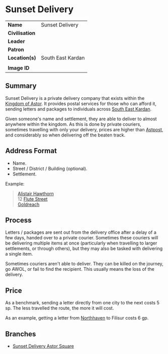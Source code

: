 # Sunset Delivery

|||
| --- | --- |
| **Name** | Sunset Delivery | organisation.2
| **Civilisation** | |
| **Leader** | |
| **Patron** | |
| **Location(s)** | South East Kardan |
|||
| **Image ID** | |

## Summary

Sunset Delivery is a private delivery company that exists within the [Kingdom of Astor](../civilisations/kingdom-of-astor/kingdom-of-astor.md). It provides postal services for those who can afford it, sending letters and packages to individuals across [South East Kardan](../places/regions/south-east-kardan.md).

Given someone's name and settlement, they are able to deliver to almost anywhere within the kingdom. As this is done by private couriers, sometimes travelling with only your delivery, prices are higher than [Astpost](astpost.md), and considerably so when delivering off the beaten track.

## Address Format

- Name.
- Street / District / Building (optional).
- Settlement.

Example:

> [Alistair Hawthorn](../characters/alistair-hawthorn.md)  
> 12 [Flute Street](../civilisations/kingdom-of-astor/SETTLEMENTS/GOLDREACH/flute-street.md)  
> [Goldreach](../civilisations/kingdom-of-astor/SETTLEMENTS/GOLDREACH/README.md)

## Process

Letters / packages are sent out from the delivery office after a delay of a few days, handed over to a private courier. Sometimes these couriers will be delivering multiple items at once (particularly when travelling to larger settlements, or through others), but they may also be tasked with delivering a single item.

Sometimes couriers aren't able to deliver. They can be killed on the journey, go AWOL, or fail to find the recipient. This usually means the loss of the delivery.

## Price

As a benchmark, sending a letter directly from one city to the next costs 5 sp. The less travelled the route, the more it will cost.

As an example, getting a letter from [Northhaven](../places/cities/northhaven.md) to Filisur costs 6 gp.

## Branches

- [Sunset Delivery Astor Square](../places/buildings/shops/sunset-delivery-astor-square.md)
